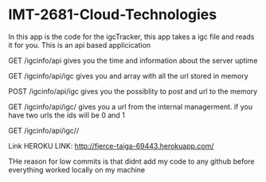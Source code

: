 # IMT-2681-Cloud-Technologies
In this app is the code for the igcTracker, this app takes a igc file and reads it for you. 
This is an api based applicication

GET /igcinfo/api gives you the time and information about the server uptime

GET /igcinfo/api/igc gives you and array with all the url stored in memory

POST /igcinfo/api/igc gives you the possiblity to post and url to the memory

GET /igcinfo/api/igc/<id> gives you a url from the internal managerment.
  if you have two urls the ids will be 0 and 1
 
 GET /igcinfo/api/igc/<id>/<field>

Link
HEROKU LINK: http://fierce-taiga-69443.herokuapp.com/


THe reason for low commits is that didnt add my code to any github before everything worked locally on my machine
